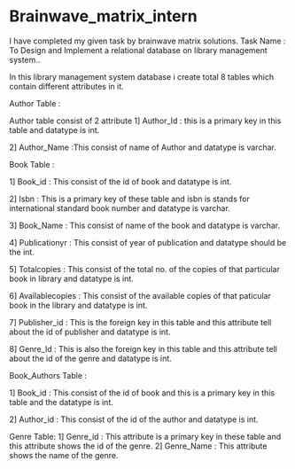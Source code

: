 # Brainwave_matrix_intern
 I have completed my given task by brainwave matrix solutions.
 Task Name : To Design and Implement a relational database on library management system..

 In this library management system database i create total 8 tables which contain different attributes in it.

 Author Table :

 Author table consist of 2 attribute 
  1] Author_Id : this is a primary key in this table and datatype is int.

  2] Author_Name :This consist of name of Author and datatype is varchar.
  
 Book Table :

  1] Book_id : This consist of the id of book and datatype is int.

  2] Isbn : This is a primary key of these table and isbn is stands for international standard book number and datatype is varchar.

  3] Book_Name : This consist of name of the book and datatype is varchar.

  4] Publicationyr : This consist of year of publication and datatype should be the int.

  5] Totalcopies : This consist of the total no. of the copies of that particular book in library and datatype is int.

  6] Availablecopies : This consist of the available copies of that paticular book in the library and datatype is int.

  7] Publisher_id : This is the foreign key in this table and this attribute tell about the id of publisher and datatype is int.

  8] Genre_Id : This is also the foreign key in this table and this attribute tell about the id of the genre and datatype is int.
  
 Book_Authors Table :

  1] Book_id : This consist of the id of book and this is a primary key in this table and the datatype is int.

  2] Author_id : This consist of the id of the author and datatype is int.
 
 Genre Table:
  1] Genre_id : This attribute is a primary key in these table and this attribute shows the id of the genre. 
  2] Genre_Name : This attribute shows the name of the genre. 

 
 
  
